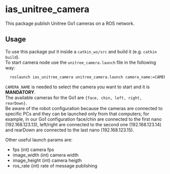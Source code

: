 # ias_unitree_camera

This package publish Unitree Go1 cameras on a ROS network.

## Usage

To use this package put it inside a ```catkin_ws/src``` and build it (e.g. ```catkin build```). \
To start camera node use the ```unitree_camera.launch``` file in the following way:

```bash
  roslaunch ias_unitree_camera unitree_camera.launch camera_name:=CAMERA_NAME publish_rect_rgb:=true publish_raw_rgb:=false publish_depth:=true publish_pointcloud:=false publish_camera_info:=true
```

```CAMERA_NAME``` is needed to select the camera you want to start and it is **MANDATORY**. \
The available cameras for the Go1 are ```{face, chin, left, right, rearDown}```. \
Be aware of the robot configuration because the cameras are connected to specific PCs and they can be launched only from that computers; for example, in our Go1 configuration face/chin are connected to the first nano (192.168.123.13), left/right are connected to the second one (192.168.123.14) and rearDown are connected to the last nano (192.168.123.15).

Other useful launch params are:
- fps (int) camera fps
- image_width (int) camera width 
- image_height (int) camera heigth
- ros_rate (int) rate of message publishing 
